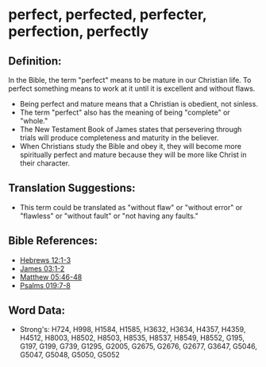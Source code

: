 # perfect, perfected, perfecter, perfection, perfectly #

## Definition: ##

In the Bible, the term "perfect" means to be mature in our Christian life. To perfect something means to work at it until it is excellent and without flaws.

* Being perfect and mature means that a Christian is obedient, not sinless.
* The term "perfect" also has the meaning of being "complete" or "whole."
* The New Testament Book of James states that persevering through trials will produce completeness and maturity in the believer.
* When Christians study the Bible and obey it, they will become more spiritually perfect and mature because they will be more like Christ in their character.

## Translation Suggestions: ##

* This term could be translated as "without flaw" or "without error" or "flawless" or "without fault" or "not having any faults."

## Bible References: ##

* [Hebrews 12:1-3](rc://en/tn/help/heb/12/01)
* [James 03:1-2](rc://en/tn/help/jas/03/01)
* [Matthew 05:46-48](rc://en/tn/help/mat/05/46)
* [Psalms 019:7-8](rc://en/tn/help/psa/019/007)

## Word Data: ##

* Strong's: H724, H998, H1584, H1585, H3632, H3634, H4357, H4359, H4512, H8003, H8502, H8503, H8535, H8537, H8549, H8552, G195, G197, G199, G739, G1295, G2005, G2675, G2676, G2677, G3647, G5046, G5047, G5048, G5050, G5052
